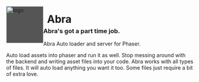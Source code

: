 <style> .header img {
  float: left;
  width: 100px;
  height: 100px;
  background: #555;
}

.header h1 {
  position: relative;
  top: 18px;
  left: 10px;
}
</style>


<div class="header">
  <img src="https://cdn.bulbagarden.net/upload/9/9e/PCP063.png" alt="logo" />
  <h1>Abra</h1>
  <h3>Abra's got a part time job.</h3>
</div>

Abra Auto loader and server for Phaser.

Auto load assets into phaser and run it as well. Stop messing around with the backend and writing asset files into your code. Abra works with all types of files. It will auto load anything you want it too. Some files just require a bit of extra love. 